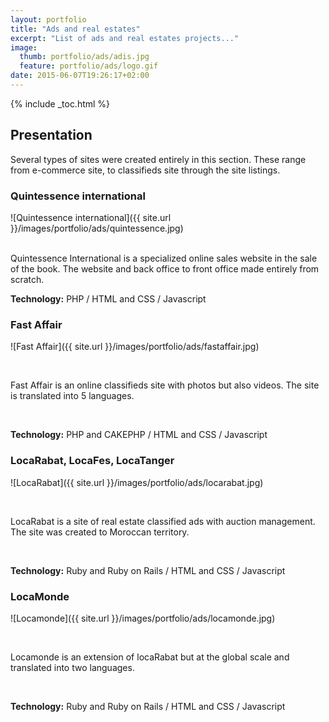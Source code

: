 ```yaml
---
layout: portfolio
title: "Ads and real estates"
excerpt: "List of ads and real estates projects..."
image:
  thumb: portfolio/ads/adis.jpg
  feature: portfolio/ads/logo.gif
date: 2015-06-07T19:26:17+02:00
---
```


{% include _toc.html %}

## Presentation

Several types of sites were created entirely in this section.
These range from e-commerce site, to classifieds site through the site listings.

### Quintessence international

![Quintessence international]({{ site.url }}/images/portfolio/ads/quintessence.jpg)

<br/>
Quintessence International is a specialized online sales website in the sale of the book.
The website and back office to front office made entirely from scratch.

<br/>

**Technology:** PHP / HTML and CSS / Javascript

### Fast Affair

![Fast Affair]({{ site.url }}/images/portfolio/ads/fastaffair.jpg)

<br/>

Fast Affair is an online classifieds site with photos but also videos. The site is translated into 5 languages.

<br/>

**Technology:** PHP and CAKEPHP / HTML and CSS / Javascript

### LocaRabat, LocaFes, LocaTanger

![LocaRabat]({{ site.url }}/images/portfolio/ads/locarabat.jpg)

<br/>

LocaRabat is a site of real estate classified ads with auction management.
The site was created to Moroccan territory.

<br/>

**Technology:** Ruby and Ruby on Rails / HTML and CSS / Javascript

### LocaMonde

![Locamonde]({{ site.url }}/images/portfolio/ads/locamonde.jpg)

<br/>

Locamonde is an extension of locaRabat but at the global scale and translated into two languages.

<br/>

**Technology:** Ruby and Ruby on Rails / HTML and CSS / Javascript

